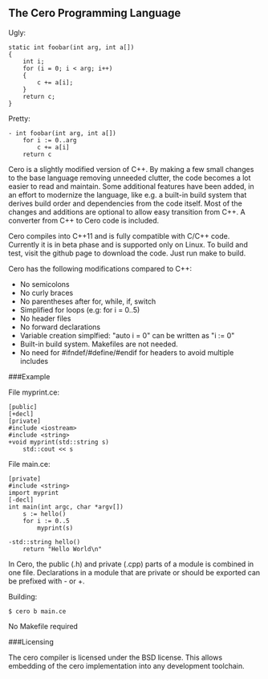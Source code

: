 ## The Cero Programming Language


Ugly:

    static int foobar(int arg, int a[])
    {
        int i;
        for (i = 0; i < arg; i++)
        {
            c += a[i];
        }
        return c;
    }

Pretty:

    - int foobar(int arg, int a[])
        for i := 0..arg
            c += a[i]
        return c

Cero is a slightly modified version of C++. By making a few small changes to the base language removing unneeded clutter, the code becomes a lot easier to read and maintain. Some additional features have been added, in an effort to modernize the language, like e.g. a built-in build system that derives build order and dependencies from the code itself. Most of the changes and additions are optional to allow easy transition from C++. A converter from C++ to Cero code is included.

Cero compiles into C++11 and is fully compatible with C/C++ code. Currently it is in beta phase and is supported only on Linux. To build and test, visit the github page to download the code. Just run make to build.

Cero has the following modifications compared to C++:

* No semicolons
* No curly braces
* No parentheses after for, while, if, switch
* Simplified for loops (e.g: for i = 0..5)
* No header files
* No forward declarations
* Variable creation simplfied: "auto i = 0" can be written as "i := 0"
* Built-in build system. Makefiles are not needed.
* No need for #ifndef/#define/#endif for headers to avoid multiple includes

###Example

File myprint.ce:

    [public]
    [+decl]
    [private]
    #include <iostream>
    #include <string>
    +void myprint(std::string s)
        std::cout << s

File main.ce:

    [private]
    #include <string>
    import myprint
    [-decl]
    int main(int argc, char *argv[])
        s := hello()
        for i := 0..5
            myprint(s)
        
    -std::string hello()
        return "Hello World\n"

In Cero, the public (.h) and private (.cpp) parts of a module is combined in one file. Declarations in a module that are private or should be exported can be prefixed with - or +.

Building:

    $ cero b main.ce

No Makefile required

###Licensing

The cero compiler is licensed under the BSD license. This allows embedding of the cero implementation into any development toolchain.
